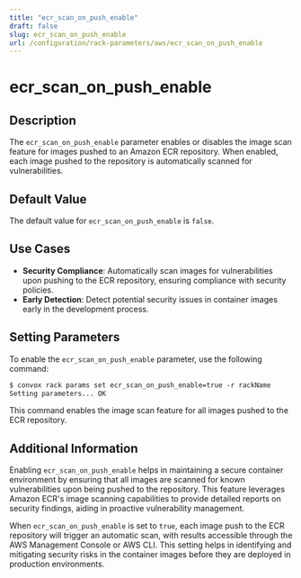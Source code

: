 ```yaml
---
title: "ecr_scan_on_push_enable"
draft: false
slug: ecr_scan_on_push_enable
url: /configuration/rack-parameters/aws/ecr_scan_on_push_enable
---
```


# ecr_scan_on_push_enable

## Description
The `ecr_scan_on_push_enable` parameter enables or disables the image scan feature for images pushed to an Amazon ECR repository. When enabled, each image pushed to the repository is automatically scanned for vulnerabilities.

## Default Value
The default value for `ecr_scan_on_push_enable` is `false`.

## Use Cases
- **Security Compliance**: Automatically scan images for vulnerabilities upon pushing to the ECR repository, ensuring compliance with security policies.
- **Early Detection**: Detect potential security issues in container images early in the development process.

## Setting Parameters
To enable the `ecr_scan_on_push_enable` parameter, use the following command:
```html
$ convox rack params set ecr_scan_on_push_enable=true -r rackName
Setting parameters... OK
```
This command enables the image scan feature for all images pushed to the ECR repository.

## Additional Information
Enabling `ecr_scan_on_push_enable` helps in maintaining a secure container environment by ensuring that all images are scanned for known vulnerabilities upon being pushed to the repository. This feature leverages Amazon ECR's image scanning capabilities to provide detailed reports on security findings, aiding in proactive vulnerability management.

When `ecr_scan_on_push_enable` is set to `true`, each image push to the ECR repository will trigger an automatic scan, with results accessible through the AWS Management Console or AWS CLI. This setting helps in identifying and mitigating security risks in the container images before they are deployed in production environments.
